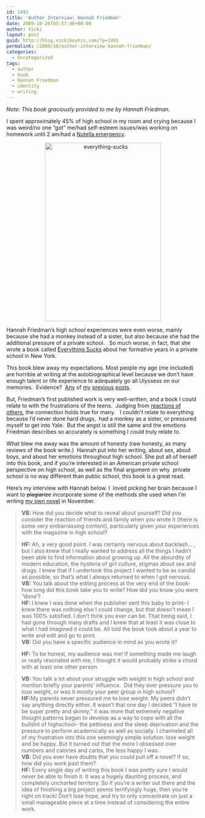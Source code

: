 ```yaml
---
id: 1491
title: 'Author Interview: Hannah Friedman'
date: 2009-10-26T05:57:46+00:00
author: Vicki
layout: post
guid: http://blog.vickiboykis.com/?p=1491
permalink: /2009/10/author-interview-hannah-friedman/
categories:
  - Uncategorized
tags:
  - author
  - book
  - Hannah Friedman
  - identity
  - writing
---
```

_Note: This book graciously provided to me by Hannah Friedman._ 

I spent approximately 45% of high school in my room and crying because I was weird/no one &#8220;got&#8221; me/had self-esteem issues/was working on homework until 2 am/had a [Nutella emergency](http://blog.vickiboykis.com/2009/05/27/one-of-these-nutellas-is-not-like-the-other/).

<p style="text-align: center;">
  <a href="http://blog.vickiboykis.com/wp-content/uploads/2009/10/everything-sucks.jpg"><img class="aligncenter size-full wp-image-1493" title="everything-sucks" src="http://blog.vickiboykis.com/wp-content/uploads/2009/10/everything-sucks.jpg" alt="everything-sucks" width="303" height="466" /></a>
</p>

Hannah Friedman&#8217;s high school experiences were even worse, mainly because she had a monkey instead of a sister, but also because she had the additional pressure of a private school.   So much worse, in fact, that she wrote a book called [Everything Sucks](http://www.amazon.com/Everything-Sucks-Losing-Finding-Myself/dp/0757307752) about her formative years in a private school in New York.

This book blew away my expectations. Most people my age (me included) are horrible at writing at the autobiographical level because we don&#8217;t have enough talent or life experience to adequately go all Ulyssess on our memories.  Evidence?  [Any](http://blog.vickiboykis.com/2009/09/20/on-being-batman-as-a-girl/) of [my](http://blog.vickiboykis.com/2009/09/16/gods-is-straight-up-messing-with-me/) [previous](http://blog.vickiboykis.com/2009/09/30/my-unborn-children-are-annoying-me/) [posts](http://blog.vickiboykis.com/2009/01/30/crying-unabashedly-during-disney-movies/).

But, Friedman&#8217;s first published work is very well-written, and a book I could relate to with the frustrations of the teens.  Judging from [reactions of others](http://booktumbling.wordpress.com/2009/09/22/everything-sucks-review/), the connection holds true for many.   I couldn&#8217;t relate to everything because I&#8217;d never done hard drugs,  had a monkey as a sister, or pressured myself to get into Yale.  But the angst is still the same and the emotions Friedman describes so accurately is something I could truly relate to.

What blew me away was the amount of honesty (raw honesty, as many reviews of the book write.)  Hannah put into her writing, about sex, about boys, and about her emotions throughout high school. She put all of herself into this book, and if you&#8217;re interested in an American private school perspective on high school, as well as the final argument on why  private school is no way different than public school, this book is a great read.

Here&#8217;s my interview with Hannah below. I  loved picking her brain because I want to <span style="text-decoration: line-through;">plagiarize</span> incorporate some of the methods she used when I&#8217;m writing [my own novel](http://blog.vickiboykis.com/2009/10/11/my-unborn-novel-is-annoying-me-nanowrimo/) in November.

> **VB:** How did you decide what to reveal about yourself? Did you consider the reaction of friends and family when you wrote it (there is some very embarrassing content), particularly given your experiences with the magazine in high school?
> 
> <div>
>   <strong>HF: </strong>Ah, a very good point. I was certainly nervous about backlash&#8230; , but I also knew that I really wanted to address all the things I hadn&#8217;t been able to find information about growing up. All the absurdity of modern education, the hysteria of girl culture, stigmas about sex and drugs. I knew that if I undertook this project I wanted to be as candid as possible, so that&#8217;s what I always returned to when I got nervous.
> </div>
> 
> <div>
>
> </div>
> 
> <div>
>   <strong>VB:</strong> You talk about the editing process at the very end of the book-how long did this book take you to write? How did you know you were &#8220;done&#8217;?
> </div>
> 
> <div>
>   <strong>HF: </strong>I knew I was done when the publisher sent this baby to print- I knew there was nothing else I could change, but that doesn&#8217;t mean I was 100% satisfied. I don&#8217;t think you ever can be. That being said, I had gone through many drafts and I knew that at least it was close to what I had imagined it could be. All told the book took about a year to write and edit and go to print.
> </div>
> 
> <div>
>   <strong>VB:</strong> Did you have a specific audience in mind as you wrote it?</p> 
>   
>   <div>
>     <strong>HF:</strong> To be honest, my audience was me! If something made me laugh or really resonated with me, I thought it would probably strike a chord with at least one other person.
>   </div>
> </div></blockquote> 
> 
> > <div>
> >   <strong>VB: </strong>You talk a lot about your struggle with weight in high school and mention briefly your parents&#8217; influence.  Did they ever pressure you to lose weight, or was it mostly your peer group in high school?
> > </div>
> > 
> > <div>
> >   <strong>HF:</strong>My parents never pressured me to lose weight. My peers didn&#8217;t say anything directly either. It wasn&#8217;t that one day I decided &#8220;I have to be super pretty and skinny,&#8221; it was more that extremely negative thought patterns began to develop as a way to cope with all the bullshit of highschool- the pettiness and the sleep deprivation and the pressure to perform academically as well as socially. I channeled all of my frustration into this one seemingly simple solution: lose weight and be happy. But it turned out that the more I obsessed over numbers and calories and carbs, the less happy I was.
> > </div>
> > 
> > <div>
> >   <strong>VB:</strong> Did you ever have doubts that you could pull off a novel? If so, how did you work past them?<strong> </strong>
> > </div>
> > 
> > <div>
> >   <strong>HF:</strong> Every single day of writing this book I was pretty sure I would never be able to finish it. It was a hugely daunting process, and completely uncharted territory. So if you&#8217;re a writer out there and the idea of finishing a big project seems terrifyingly huge, then you&#8217;re right on track! Don&#8217;t lose hope, and try to only concentrate on just a small manageable piece at a time instead of considering the entire work.
> > </div></blockquote> 
> > 
> >